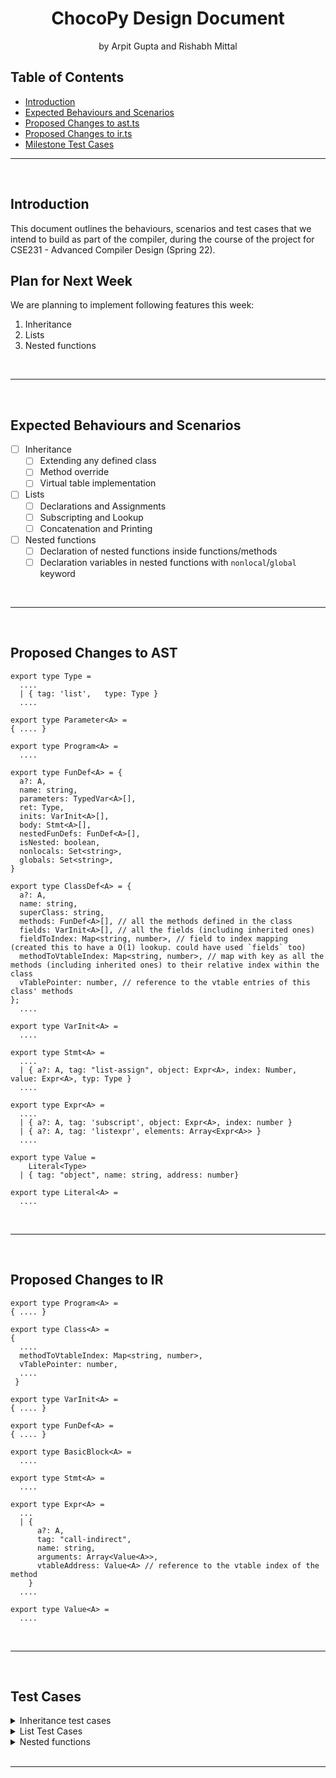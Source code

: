 <!-- Markdown Template Credits: https://github.com/othneildrew/Best-README-Template/blob/master/README.md -->

<h1 align="center">
  <strong>ChocoPy Design Document</strong>
</h1>
<p align="center">
  by Arpit Gupta and Rishabh Mittal
</p>

<!-- DON'T EDIT THIS SECTION, INSTEAD RE-RUN doctoc TO UPDATE -->
## Table of Contents

- [Introduction](#introduction)
- [Expected Behaviours and Scenarios](#expected-behaviours-and-scenarios)
- [Proposed Changes to ast.ts](#proposed-changes-to-ast)
- [Proposed Changes to ir.ts](#proposed-changes-to-ir)
- [Milestone Test Cases](#test-cases)

<!-- END doctoc generated TOC please keep comment here to allow auto update -->
***
<br/>

## **Introduction**

This document outlines the behaviours, scenarios and test cases that we intend to build as part of the compiler, during the course of the project for CSE231 - Advanced Compiler Design (Spring 22).

## **Plan for Next Week**

We are planning to implement following features this week:

1. Inheritance
1. Lists
1. Nested functions

<br/>

***

<br/>

## **Expected Behaviours and Scenarios**

- [ ] Inheritance
  - [ ] Extending any defined class
  - [ ] Method override
  - [ ] Virtual table implementation
  
- [ ] Lists
  - [ ] Declarations and Assignments
  - [ ] Subscripting and Lookup
  - [ ] Concatenation and Printing

- [ ] Nested functions
  - [ ] Declaration of nested functions inside functions/methods
  - [ ] Declaration variables in nested functions with `nonlocal`/`global` keyword

<br/>

***

<br/>

## **Proposed Changes to AST**

```
export type Type =
  ....
  | { tag: 'list',   type: Type }
  ....

export type Parameter<A> = 
{ .... }

export type Program<A> = 
  ....

export type FunDef<A> = {
  a?: A,
  name: string,
  parameters: TypedVar<A>[],
  ret: Type,
  inits: VarInit<A>[],
  body: Stmt<A>[],
  nestedFunDefs: FunDef<A>[],
  isNested: boolean,
  nonlocals: Set<string>,
  globals: Set<string>,
}

export type ClassDef<A> = {
  a?: A,
  name: string,
  superClass: string,
  methods: FunDef<A>[], // all the methods defined in the class
  fields: VarInit<A>[], // all the fields (including inherited ones)
  fieldToIndex: Map<string, number>, // field to index mapping (created this to have a O(1) lookup. could have used `fields` too)
  methodToVtableIndex: Map<string, number>, // map with key as all the methods (including inherited ones) to their relative index within the class
  vTablePointer: number, // reference to the vtable entries of this class' methods
};
  ....

export type VarInit<A> =
  ....

export type Stmt<A> =
  ....
  | { a?: A, tag: "list-assign", object: Expr<A>, index: Number, value: Expr<A>, typ: Type }
  ....

export type Expr<A> =
  ....
  | { a?: A, tag: 'subscript', object: Expr<A>, index: number }  
  | { a?: A, tag: 'listexpr', elements: Array<Expr<A>> }
  ....

export type Value =
    Literal<Type>
  | { tag: "object", name: string, address: number}

export type Literal<A> =
  ....

```

<br/>

***

<br/>

## **Proposed Changes to IR**

```
export type Program<A> = 
{ .... }

export type Class<A> = 
{
  ....
  methodToVtableIndex: Map<string, number>,
  vTablePointer: number,
  ....
 }

export type VarInit<A> = 
{ .... }

export type FunDef<A> = 
{ .... }

export type BasicBlock<A> = 
  ....

export type Stmt<A> =
  ....

export type Expr<A> =
  ...
  | {
      a?: A,
      tag: "call-indirect",
      name: string,
      arguments: Array<Value<A>>,
      vtableAddress: Value<A> // reference to the vtable index of the method
    } 
  ....

export type Value<A> = 
  ....

```


<br/>

***

<br/>

## **Test Cases**

<details>

  <summary> Inheritance test cases </summary>
  <br/>

  - **Extending a class** - overriding methods
  ```
  class List(object):
    def sum(self : List) -> int:
      return 1 // 0 

  class Empty(List):
    def sum(self : Empty) -> int:
      return 0

  l : List = None
  l = Empty()
  print(l.sum())
  ```
  > The above program must print `0`

  <br/>

  - **Overriding fields**
  ```
  class Animal(object):
    legs: int = 0

  class Human(Animal):
    pass

  human : Animal = None
  human = Human()
  print(human.legs)
  ```
  > The above program must print `0`

  <br/>

  - **Overriding methods** - overriding constructor
  ```
  class Animal(object):
    legs: int = 0

  class Human(Animal):
    def __init__(self: Human):
      self.legs = 2

  human : Animal = None
  human = Human()
  print(human.legs)
  ```
  > The above program must print `2`

  <br/>

  - **Overriding fields**
  ```
  class Animal(object):
    legs: int = 0

  class Human(Animal):
    legs: int = 2
  ```
  > The above program must throw a `TYPE ERROR` because overriding a field is not allowed in ChocoPy

  <br/>

  - **Overriding fields** - accessing inherited and private field
  ```
  class Animal(object):
    brain: int = 1
    legs: int = 0

  class Human(Animal):
    hands: int = 2
    def __init__(self: Human):
      self.legs = 2
    
  human: Animal = None
  human = Human()
  print(human.brain)
  print(human.hands)
  ```
  > The above program must print `1\n2`

  <br/>

  - **Accessing parent's method**
  ```
  class Animal(object):
    brain: int = 1
    legs: int = 0

    def getLegs(self: Animal) -> int:
      return self.legs

  class Human(Animal):
    hands: int = 2
    def __init__(self: Human):
      self.legs = 2
    
  human: Animal = None
  human = Human()
  print(human.getLegs())
  ```

  > The above program must print `2`

  <br/>

  - **Accessing overridden method**
  ```
  class Animal(object):
    brain: int = 1
    legs: int = 0

    def getLegs(self: Animal) -> int:
      return self.legs
    
    def walk(self: Animal) -> int:
      return 1 // 0

  class Human(Animal):
    hands: int = 2
    def __init__(self: Human):
      self.legs = 2
    
    def walk(self: Human) -> int:
      return 1
    
  human: Animal = None
  human = Human()
  print(human.walk())
  ```

  > The above program must print `1`

  - **Linked list example**
  ```
  class List(object):
    def sum(self : List) -> int:
      return 1 // 0 

  class Empty(List):
    def sum(self : Empty) -> int:
      return 0

  class Link(List):
    val : int = 0
    next : List = None
    def sum(self : Link) -> int:
      return self.val + self.next.sum()
    def new(self : Link, val : int, next : List) -> Link:
      self.val = val
      self.next = next
      return self

  l : List = None
  l = Link().new(5, Link().new(13, Empty()))
  print(l.sum())
  ```
  > The above program must print `18`

  <br/>

</details>

<details>
  <summary> List Test Cases </summary>

  <br/>

  - **List Declaration and Assignment** - of primitive Data Type
  ```
  myList : [[int]] = None
  myList = [[1, 2], [3, 4], [5], [6, 7, 8, 9]]

  print(myList[3][3])
  ```
  > The above program must compile successfully, and print `9`

  <br/>

  - **List Declaration and Assignment** - of unknown Data Type
  ```
  myList : [[cls]] = None
  myList = [[1, 2], [3, 4], [5], [6, 7, 8, 9]]

  print(myList[3][3])
  ```
  > The above program must return a `TYPE ERROR`

  <br/>

  - **List Declaration and Assignment** - of incompatible Data Type
  ```
  myList : [bool] = None
  myList = [True, False, True, 1]

  print(myList[0])
  ```
  > The above program must return a `TYPE ERROR`

  <br/>

  - **List Subscripting** - valid index
  ```
  myList : [int] = None
  myList = [99, 88, 77, 66, 55]

  print(myList[2])
  ```
  > The above program must compile successfully, and print `77`

  <br/>

  - **List Subscripting** - index out of bounds
  ```
  myList : [int] = None
  myList = [99, 88, 77, 66, 55]

  print(myList[20])
  ```
  > The above program must return a `RUNTIME ERROR`

  <br/>

  - **List Concatenation** - compatible list types
  ```
  myList1 : [int] = None
  myList2 : [int] = None
  myList3 : [int] = None

  myList1 = [1, 2, 3]
  myList2 = [4, 5, 6]
  myList3 = myList1 + myList2

  print(myList1[3])
  ```
  > The above program must compile successfully, and print `4`

  <br/>

  - **List Concatenation** - incompatible list types
  ```
  myList1 : [int] = None
  myList2 : [bool] = None
  myList3 : [int] = None

  myList1 = [1, 2, 3]
  myList2 = [True, False, True]
  myList3 = myList1 + myList2

  print(myList1[3])
  ```
  > The above program must return a `TYPE ERROR`

  <br/>

</details>

<details>
<summary> Nested functions </summary>
<br/>

  - **Singly nested function** - basic test case
  ```
  def f(x: int) -> int:
    def g(y: int) -> int:
      return x + y
    return g(2)
  print(f(1))
  ```
  > The above program must print `3`

<br/>

   - **Calling the nested function twice**
   ```
    def f(x: int) -> int:
      def g(y: int) -> int:
        return x + y
      return g(10) + g(7)
    print(f(6))
  ```
  > The above program must print "29"

  - **More than 1 nested function**
  ```
  def f(x: int) -> int:
    def g(y: int) -> int:
      return x + y
    def h(z: int) -> int:
      return x + z
    return g(10) + h(7)
  print(f(6))
  ```
  > The above program must print `29`

  - **Multiple nested functions - one calling the other one**
  ```
  def f(x: int) -> int:
    def g(y: int) -> int:
      return x + y
    def h(z: int) -> int:
      return g(z + x) + 11
    return g(10) + h(7)
  print(f(6))
  ```
  > The above program must print `46`

  - **Recursion in nested functions**
  ```
  def f(x: int) -> int:
    def factorial(n: int) -> int:
      if n <= 1:
        return 1
      return n * factorial(n - 1)
    return factorial(x)
  print(f(5))
  ```
  > The above program must print `120`

  - **nested_functions_with_if_statements**
  ```
  def f(x : int) -> int:
    def g(y : int) -> int:
      if y > 10:
        return h(y + n)
      else:
        return x
    def h(z : int) -> int:
      n : int = 0
      n = 100 + z
      return x + n
    n : int = 0
    n = 500
    return g(15) + g(7)
  print(f(6))
  ```
  > The above program must print `627`

  - **Incorrect return type in nested function** - function signature returns `int`, but body returns `None`
  ```
  def f(x: int) -> int:
    def g(y: int) -> int:
      return
  return g(2)
  ```
  > The above program must throw a `TYPE ERROR`

  - **Incorrect type in nested function** - function signature returns `None`, but body returns `int`
  ```
  def f(x: int) -> int:
    def g(y: int):
      return y
    return g(2)
  ```
  > The above program must throw a `TYPE ERROR`

  - **nonlocal keyword overrides local variable** - overrides parameter
  ```
  def fun():
    def f(x: int):
      nonlocal x
      pass
    pass
  ```
  > The above program must throw a `TYPE ERROR`

  - **nonlocal keyword overrides local variable** - overrides local variable
  ```
  def fun():
    def f(x: int):
      z: int = 2
      nonlocal z
      pass
    pass
  ```
  > The above program must throw a `TYPE ERROR`

  - **nonlocal keyword inside a function that is not nested**
  ```
  z: int = 3
  def fun():
    nonlocal z
    def f(x: int):
      pass
    pass
  ```
  > The above program must throw a `TYPE ERROR`

- **nonlocal keyword tests**
  ```
  def f(x: int) -> int:
    def g(y: int) -> int:
      nonlocal x
      x = x + y
      return x
    return g(2) + x
  print(f(7))
  ```
  > The above program must print `18`

  - **nonlocal_keyword_triple_nested_functions**
  ```
  def f(x : int) -> int:
    def g(z: int):
        def h(y: int):
            nonlocal x
            nonlocal z
            x = 4
            return
        h(z)
        return
    g(1)
    return x
  print(f(1))
  ```
  > The above program must print `4`

</details>

<br/>

***
